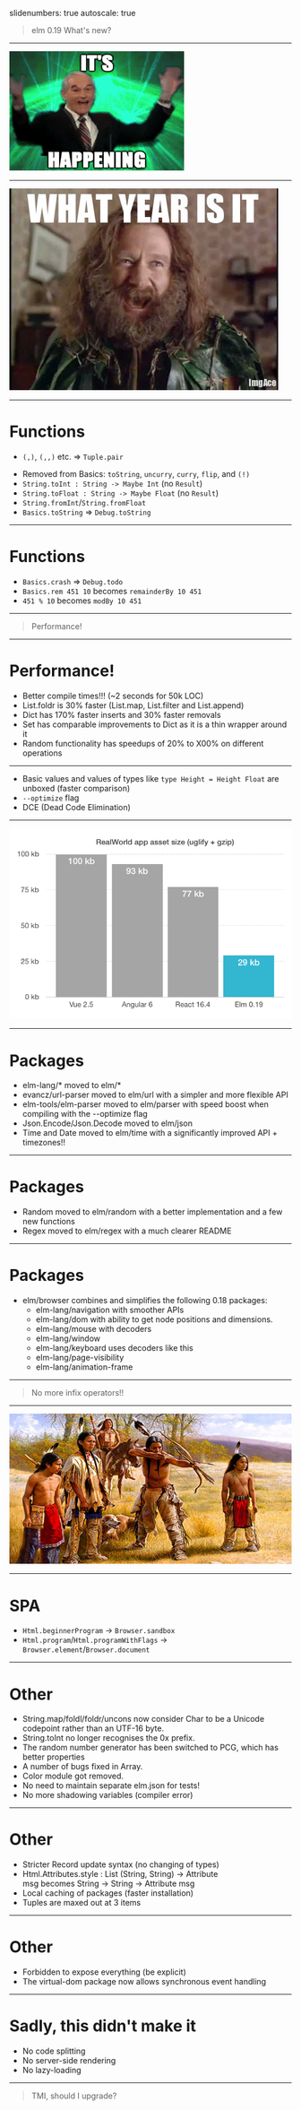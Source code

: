 slidenumbers: true
autoscale: true

> elm 0.19
> What's new?

---

![inline](7drHiqr.gif)

---

![inline](what-year-is-it.jpg)

---

# Functions 

- `(,)`, `(,,)` etc. => `Tuple.pair`
* Removed from Basics: `toString`, `uncurry`, `curry`, `flip`, and `(!)`
* `String.toInt : String -> Maybe Int` (no `Result`)
* `String.toFloat : String -> Maybe Float` (no `Result`)
* `String.fromInt`/`String.fromFloat`
* `Basics.toString` => `Debug.toString`

---

# Functions

* `Basics.crash` => `Debug.todo`
* `Basics.rem 451 10` becomes `remainderBy 10 451`
* `451 % 10` becomes `modBy 10 451`


---

> Performance!

---

# Performance!

* Better compile times!!! (~2 seconds for 50k LOC)
* List.foldr is 30% faster (List.map, List.filter and List.append)
* Dict has 170% faster inserts and 30% faster removals
* Set has comparable improvements to Dict as it is a thin wrapper around it
* Random functionality has speedups of 20% to X00% on different operations

---

* Basic values and values of types like `type Height = Height Float` are unboxed (faster comparison)
* `--optimize` flag
* DCE (Dead Code Elimination)


---

![inline](asset-sizes.png)

---

# Packages

* elm-lang/\* moved to elm/\*
* evancz/url-parser moved to elm/url with a simpler and more flexible API
* elm-tools/elm-parser moved to elm/parser with speed boost when compiling with the --optimize flag
* Json.Encode/Json.Decode moved to elm/json
* Time and Date moved to elm/time with a significantly improved API + timezones!!

---

# Packages

* Random moved to elm/random with a better implementation and a few new functions
* Regex moved to elm/regex with a much clearer README

---

# Packages

* elm/browser combines and simplifies the following 0.18 packages:
    * elm-lang/navigation with smoother APIs
    * elm-lang/dom with ability to get node positions and dimensions.
    * elm-lang/mouse with decoders
    * elm-lang/window
    * elm-lang/keyboard uses decoders like this
    * elm-lang/page-visibility
    * elm-lang/animation-frame

---

> No more infix operators!!

--- 

![](natives.jpg)

---

# SPA

- `Html.beginnerProgram` -> `Browser.sandbox`
- `Html.program`/`Html.programWithFlags` -> `Browser.element`/`Browser.document`


---

# Other

* String.map/foldl/foldr/uncons now consider Char to be a Unicode codepoint rather than an UTF-16 byte.
* String.toInt no longer recognises the 0x prefix.
* The random number generator has been switched to PCG, which has better properties
* A number of bugs fixed in Array.
* Color module got removed.
* No need to maintain separate elm.json for tests!
* No more shadowing variables (compiler error)

---

# Other

* Stricter Record update syntax (no changing of types)
* Html.Attributes.style : List (String, String) -> Attribute msg becomes String -> String -> Attribute msg
* Local caching of packages (faster installation)
* Tuples are maxed out at 3 items

---

# Other

* Forbidden to expose everything (be explicit)
* The virtual-dom package now allows synchronous event handling

---

# Sadly, this didn't make it

* No code splitting
* No server-side rendering
* No lazy-loading

---

> TMI, should I upgrade?
